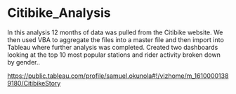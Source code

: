 # Citibike_Analysis

In this analysis 12 months of data was pulled from the Citibike website. We then used VBA to aggregate the files into a master file and then import into Tableau where further analysis was completed. Created two dashboards looking at the top 10 most popular stations and rider activity broken down by gender..


https://public.tableau.com/profile/samuel.okunola#!/vizhome/m_16100001389180/CitibikeStory
